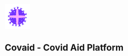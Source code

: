 <img src="assets/logo.png" alt="Covaid Logo" style="width: 5rem; height: 5rem;">

# Covaid - Covid Aid Platform


